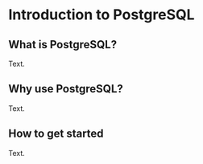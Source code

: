 # Introduction to PostgreSQL
## What is PostgreSQL?
Text.
## Why use PostgreSQL?
Text.
## How to get started
Text.